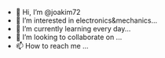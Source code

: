- 👋 Hi, I’m @joakim72
- 👀 I’m interested in electronics&mechanics...
- 🌱 I’m currently learning every day...
- 💞️ I’m looking to collaborate on ...
- 📫 How to reach me ...

<!---
joakim72/joakim72 is a ✨ special ✨ repository because its `README.md` (this file) appears on your GitHub profile.
You can click the Preview link to take a look at your changes.
--->
